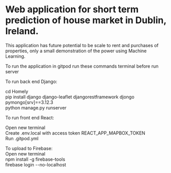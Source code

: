 # Web application for short term prediction of house market in Dublin, Ireland.
This application has future potential to be scale to rent and purchases of properties, only a small demonstration of the power using Machine Learning. <br>

To run the application in gitpod run these commands terminal before run server <br>

To run back end Django: <br>

cd Homely<br>
pip install django django-leaflet djangorestframework djongo pymongo[srv]==3.12.3 <br>
python manage.py runserver<br>

To run front end React: <br>

Open new terminal <br>
Create .env.local with access token REACT_APP_MAPBOX_TOKEN<br>
Run .gitpod.yml<br>

To upload to Firebase: <br>
Open new terminal <br>
npm install -g firebase-tools <br>
firebase login  --no-localhost<br>

